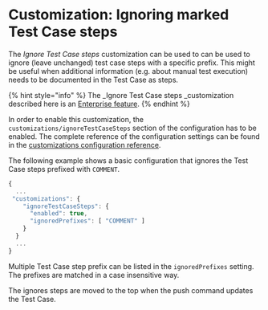 # Customization: Ignoring marked Test Case steps

The _Ignore Test Case steps_ customization can be used to can be used to ignore (leave unchanged) test case steps with a specific prefix. This might be useful when additional information (e.g. about manual test execution) needs to be documented in the Test Case as steps.

{% hint style="info" %}
The _Ignore Test Case steps _customization described here is an [Enterprise feature](../../licensing.md).
{% endhint %}

In order to enable this customization, the `customizations/ignoreTestCaseSteps` section of the configuration has to be enabled. The complete reference of the configuration settings can be found in the [customizations configuration reference](../../reference/configuration/configuration-customizations.md#ignoretestcasesteps).

The following example shows a basic configuration that ignores the Test Case steps prefixed with `COMMENT`.

```javascript
{
  ...
 "customizations": {
    "ignoreTestCaseSteps": {
      "enabled": true,
      "ignoredPrefixes": [ "COMMENT" ]
    }
  }
  ...
}
```

Multiple Test Case step prefix can be listed in the `ignoredPrefixes` setting. The prefixes are matched in a case insensitive way.&#x20;

The ignores steps are moved to the top when the push command updates the Test Case.

